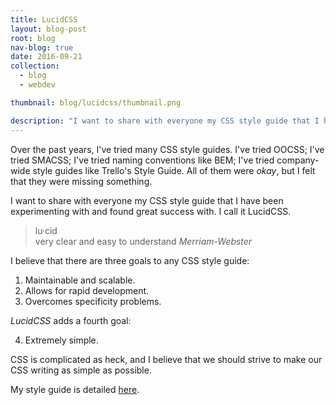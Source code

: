 ```yaml
---
title: LucidCSS
layout: blog-post
root: blog
nav-blog: true
date: 2016-09-21
collection:
  - blog
  - webdev

thumbnail: blog/lucidcss/thumbnail.png

description: "I want to share with everyone my CSS style guide that I have been experimenting with and found great success with. I call it LucidCSS."
---
```


Over the past years, I've tried many CSS style guides. I've tried OOCSS; I've tried SMACSS; I've tried naming conventions like BEM; I've tried company-wide style guides like Trello's Style Guide. All of them were *okay*, but I felt that they were missing something.


I want to share with everyone my CSS style guide that I have been experimenting with and found great success with. I call it LucidCSS.

> lu·cid<br/>
> very clear and easy to understand
><cite>Merriam-Webster</cite>

I believe that there are three goals to any CSS style guide:

1. Maintainable and scalable.
2. Allows for rapid development.
3. Overcomes specificity problems.

*LucidCSS* adds a fourth goal:

4. Extremely simple.

CSS is complicated as heck, and I believe that we should strive to make our CSS writing as simple as possible.

My style guide is detailed [here](http://kendevdesigns.com/other/lucidcss/).
